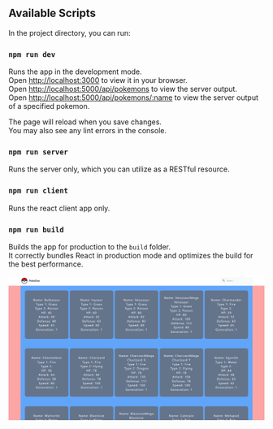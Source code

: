 ## Available Scripts

In the project directory, you can run:

### `npm run dev`

Runs the app in the development mode.\
Open [http://localhost:3000](http://localhost:3000) to view it in your browser.\
Open [http://localhost:5000/api/pokemons](http://localhost:5000/pokemons) to view the server output.\
Open [http://localhost:5000/api/pokemons/:name](http://localhost:5000/pokemons/:name) to view the server output of a specified pokemon.

The page will reload when you save changes.\
You may also see any lint errors in the console.

### `npm run server`

Runs the server only, which you can utilize as a RESTful resource.

### `npm run client`

Runs the react client app only.

### `npm run build`

Builds the app for production to the `build` folder.\
It correctly bundles React in production mode and optimizes the build for the best performance.

![Screenshot](thumbnail.png)
